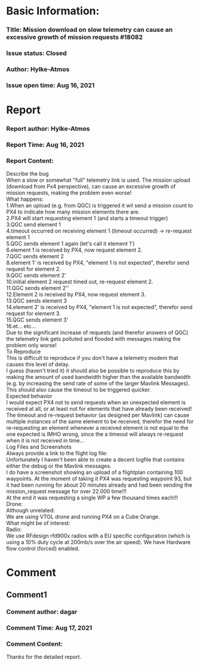 # Basic Information:
### Title:  Mission download on slow telemetry can cause an excessive growth of mission requests #18082 
### Issue status: Closed
### Author: Hylke-Atmos
### Issue open time: Aug 16, 2021
# Report
### Report author: Hylke-Atmos
### Report Time: Aug 16, 2021
### Report Content:   
Describe the bug    
When a slow or somewhat "full" telemetry link is used. The mission upload (download from Px4 perspective), can cause an excessive growth of mission requests, making the problem even worse!  
What happens:  
1.When an upload (e.g. from QGC) is triggered it wil send a mission count to PX4 to indicate how many mission elements there are.  
2.PX4 will start requesting element 1 (and starts a timeout trigger)  
3.QGC send element 1  
4.timeout occurred on receiving element 1 (timeout occurred) -> re-request element 1  
5.QGC sends element 1 again (let's call it element 1')  
6.element 1 is received by PX4, now request element 2.  
7.QGC sends element 2  
8.element 1' is received by PX4, "element 1 is not expected", therefor send request for element 2.  
9.QGC sends element 2'  
10.initial element 2 request timed out, re-request element 2.  
11.QGC sends element 2''  
12.Element 2 is received by PX4, now request element 3.  
13.QGC sends element 3  
14.element 2' is received by PX4, "element 1 is not expected", therefor send request for element 3.  
15.QGC sends element 3'  
16.et... etc...  
Due to the significant increase of requests (and therefor answers of QGC) the telemetry link gets polluted and flooded with messages making the problem only worse!  
To Reproduce    
This is difficult to reproduce if you don't have a telemetry modem that causes this level of delay.    
I guess (haven't tried it) it should also be possible to reproduce this by making the amount of used bandwidth higher than the available bandwidth (e.g. by increasing the send rate of some of the larger Mavlink Messages).    
This should also cause the timeout to be triggered quicker.  
Expected behavior    
I would expect PX4 not to send requests when an unexpected element is received at all, or at least not for elements that have already been received!    
The timeout and re-request behavior (as designed per Mavlink) can cause multiple instances of the same element to be received, therefor the need for re-requesting an element whenever a received element is not equal to the one expected is IMHO wrong, since the a timeout will always re-request when it is not received in time...  
Log Files and Screenshots    
Always provide a link to the flight log file:    
Unfortunately I haven't been able to create a decent logfile that contains either the debug or the Mavlink messages.    
I do have a screenshot showing an upload of a flightplan containing 100 waypoints. At the moment of taking it PX4 was requesting waypoint 93, but it had been running for about 20 minutes already and had been sending the mission_request message for over 22.000 time!!!    
At the end it was requesting a single WP a few thousand times each!!!    
Drone:    
Although unrelated:    
We are using VTOL drone and running PX4 on a Cube Orange.  
What might be of interest:    
Radio:    
We use RFdesign rfd900x radios with a EU specific configuration (which is using a 10% duty cycle at 200mb/s over the air speed). We have Hardware flow control (forced) enabled.  

# Comment
## Comment1
### Comment author: dagar
### Comment Time: Aug 17, 2021
### Comment Content:   
Thanks for the detailed report.  
